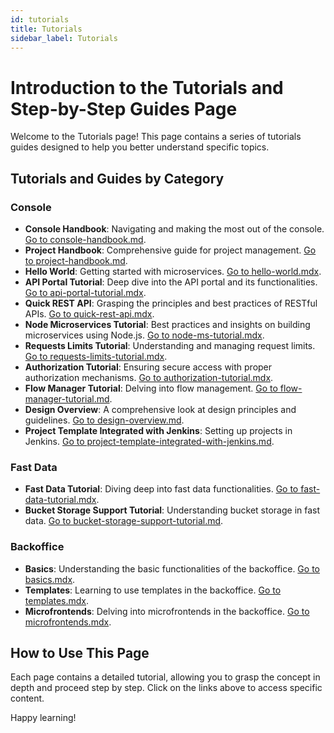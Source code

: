 ```yaml
---
id: tutorials
title: Tutorials
sidebar_label: Tutorials
---
```


# Introduction to the Tutorials and Step-by-Step Guides Page

Welcome to the Tutorials page! This page contains a series of tutorials guides designed to help you better understand specific topics.

## Tutorials and Guides by Category

### **Console**
- **Console Handbook**: Navigating and making the most out of the console. [Go to console-handbook.md](getting-started/tutorials/console/console-handbook.md).
- **Project Handbook**: Comprehensive guide for project management. [Go to project-handbook.md](getting-started/tutorials/console/project-handbook.md).
- **Hello World**: Getting started with microservices. [Go to hello-world.mdx](getting-started/tutorials/microservices/hello-world.mdx).
- **API Portal Tutorial**: Deep dive into the API portal and its functionalities. [Go to api-portal-tutorial.mdx](getting-started/tutorials/api-portal/api-portal-tutorial.mdx).
- **Quick REST API**: Grasping the principles and best practices of RESTful APIs. [Go to quick-rest-api.mdx](getting-started/tutorials/rest-api/quick-rest-api.mdx).
- **Node Microservices Tutorial**: Best practices and insights on building microservices using Node.js. [Go to node-ms-tutorial.mdx](getting-started/tutorials/node-ms/node-ms-tutorial.mdx).
- **Requests Limits Tutorial**: Understanding and managing request limits. [Go to requests-limits-tutorial.mdx](getting-started/tutorials/requests-limits/requests-limits-tutorial.mdx).
- **Authorization Tutorial**: Ensuring secure access with proper authorization mechanisms. [Go to authorization-tutorial.mdx](getting-started/tutorials/authorization/authorization-tutorial.mdx).
- **Flow Manager Tutorial**: Delving into flow management. [Go to flow-manager-tutorial.md](getting-started/tutorials/flow-manager/flow-manager-tutorial.md).
- **Design Overview**: A comprehensive look at design principles and guidelines. [Go to design-overview.md](getting-started/tutorials/design-overview/design-overview.md).
- **Project Template Integrated with Jenkins**: Setting up projects in Jenkins. [Go to project-template-integrated-with-jenkins.md](getting-started/tutorials/create-project-jenkins/project-template-integrated-with-jenkins.md).


### **Fast Data**
- **Fast Data Tutorial**: Diving deep into fast data functionalities. [Go to fast-data-tutorial.mdx](getting-started/tutorials/fast-data/fast-data-tutorial.mdx).
- **Bucket Storage Support Tutorial**: Understanding bucket storage in fast data. [Go to bucket-storage-support-tutorial.md](getting-started/tutorials/fast-data/bucket-storage-support-tutorial.md).



### **Backoffice**
- **Basics**: Understanding the basic functionalities of the backoffice. [Go to basics.mdx](getting-started/tutorials/backoffice/basics.mdx).
- **Templates**: Learning to use templates in the backoffice. [Go to templates.mdx](getting-started/tutorials/backoffice/templates.mdx).
- **Microfrontends**: Delving into microfrontends in the backoffice. [Go to microfrontends.mdx](getting-started/tutorials/backoffice/microfrontends.mdx).

## How to Use This Page

Each page contains a detailed tutorial, allowing you to grasp the concept in depth and proceed step by step. Click on the links above to access specific content.

Happy learning!

